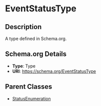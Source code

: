 # EventStatusType

## Description
A type defined in Schema.org.

## Schema.org Details
- **Type**: Type
- **URI**: https://schema.org/EventStatusType

## Parent Classes
- [StatusEnumeration](../StatusEnumeration.md)

